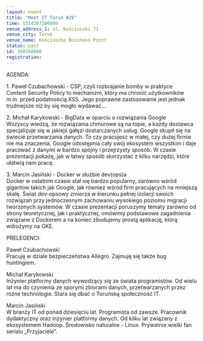 ```yaml
---
layout: event
title: "Meet IT Toruń #28"
time: 1554307200000
venue_address_1: ul. Kościuszki 71
venue_city: Toruń
venue_name: Kościuszko Business Point
status: past
id: 260168886
registration: 
---
```


<p>AGENDA:</p>
<p>1. Paweł Czubachowski - CSP, czyli rozbrajanie bomby w praktyce<br />Content Security Policy to mechanizm, który ma chronić użytkowników m.in. przed podatnością XSS. Jego poprawne zastosowanie jest jednak trudniejsze niż by się mogło wydawać...</p>
<p>2. Michał Karykowski - BigData w oparciu o rozwiązania Google<br />Wszyscy wiedzą, że rozwiązania chmurowe są na topie, a każdy dostawca specjalizuje się w jakiejś gałęzi dostarczanych usług. Google skupił się na świecie przetwarzania danych. To czy pracujesz w małej, czy dużej firmie nie ma znaczenia. Google udostępnia cały swój ekosystem wszystkim i daje pracować z danymi w bardzo spójny i przejrzysty sposób. W czasie prezentacji pokażę, jak w łatwy sposób skorzystać z kilku narzędzi, które ułatwią nam pracę.</p>
<p>3. Marcin Jasiński - Docker w służbie dev(ops)a<br />Docker w ostatnim czasie stał się bardzo popularny, zarówno wśród gigantow takich jak Google, jak również wśród firm pracujących na mniejszą skalę. Świat dev-opsowy zmierza w kierunku pełnej izolacji swoich rozwiązań przy jednoczesnym zachowaniu wysokiego poziomu migracji tworzonych systemów. W czasie prezentacji poruszymy tematy zarówno od strony teoretycznej, jak i praktycznej, omówimy podstawowe zagadnienia związane z Dockerem a na koniec zbudujemy prostą aplikację, którą wdrożymy na GKE.</p>
<p>PRELEGENCI:</p>
<p>Paweł Czubachowski<br />Pracuję w dziale bezpieczeństwa Allegro. Zajmuję się także bug huntingiem.</p>
<p>Michał Karykowski<br />Inżynier platformy danych wywodzący się ze świata programistów. Od wielu lat ma do czynienia ze sporymi zbiorami danych, przetwarzanych przez różne technologie. Stara się dbać o Toruńską społeczność IT.</p>
<p>Marcin Jasiński<br />W branży IT od ponad dziesięciu lat. Programista od zawsze. Pracownik dydaktyczny oraz inżynier platformy danych. Od kilku lat związany z ekosystemem Hadoop. Środowisko naturalne - Linux. Prywatnie wielki fan serialu „Przyjaciele”.</p>
